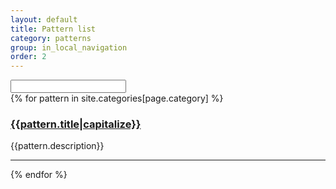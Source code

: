 ```yaml
---
layout: default
title: Pattern list
category: patterns
group: in_local_navigation 
order: 2
---
```




<div id="livefilterdemo" class="">
  <div class="input-group">
    <span class="input-group-label"><i data-icon="1" class="icon icon-functional"></i></span>
    <input class="filter clearable input-group-field" type="text" value="" />
  </div>

  <div class="live-filter-target-granularity">
    {% for pattern in site.categories[page.category] %}
    <div class="live-filter-target-granularity" id="{{pattern.title}}">
      <h3><a href="{{site.baseurl}}{{pattern.url}}#component-detail">{{pattern.title|capitalize}}</a></h3>
      {{pattern.description}}
      <hr />
    </div>
    {% endfor %}
  </div>

  <!-- Include live filtering -->
  <!-- Note that we've loaded this with "defer", this technique may not be appropriate for your uses.
       If not, load this JS after jQuery. -->
  <script defer src="https://www.ebi.ac.uk/web_guidelines/EBI-Framework/v1.1/libraries/LiveFilter/js/jquery.liveFilter.js"></script>
  <script type="text/javascript">
    window.addEventListener('load',function() {
      $(document).ready(function() {
        $('#livefilterdemo').liveFilter({
          fitlerTargetCustomDiv: 'div.live-filter-target-granularity',
          defaultText: 'Type to filter the patterns',
          noMatches: '<p>No matching patterns found.</p>'
        });
      });
    });
  </script>

</div> <!-- /livefilter -->
